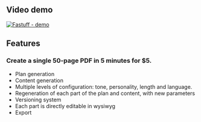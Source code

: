 ## Video demo

[![Fastuff - demo](https://res.cloudinary.com/djaro8nwk/image/upload/v1701528722/Untitled_c0c7sj.webp)](https://www.youtube.com/watch?v=WgAJeZR4RHQ)

## Features

### Create a single 50-page PDF in 5 minutes for $5.
- Plan generation
- Content generation
- Multiple levels of configuration: tone, personality, length and language.
- Regeneration of each part of the plan and content, with new parameters
- Versioning system
- Each part is directly editable in wysiwyg
- Export
